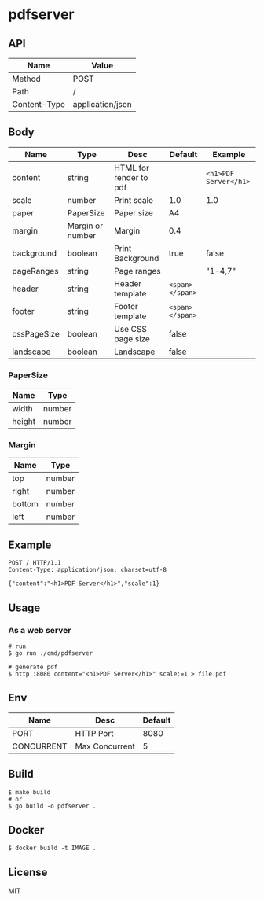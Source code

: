 # pdfserver

## API

| Name         | Value            |
|--------------|------------------|
| Method       | POST             |
| Path         | /                |
| Content-Type | application/json |

## Body

| Name        | Type             | Desc                   | Default         | Example               |
|-------------|------------------|------------------------|-----------------|-----------------------|
| content     | string           | HTML for render to pdf |                 | `<h1>PDF Server</h1>` |
| scale       | number           | Print scale            | 1.0             | 1.0                   |
| paper       | PaperSize        | Paper size             | A4              |                       |
| margin      | Margin or number | Margin                 | 0.4             |                       |
| background  | boolean          | Print Background       | true            | false                 |
| pageRanges  | string           | Page ranges            |                 | "1-4,7"               |
| header      | string           | Header template        | `<span></span>` |                       |
| footer      | string           | Footer template        | `<span></span>` |                       |
| cssPageSize | boolean          | Use CSS page size      | false           |                       |
| landscape   | boolean          | Landscape              | false           |                       |

### PaperSize

| Name   | Type   |
|--------|--------|
| width  | number |
| height | number |

### Margin

| Name   | Type   |
|--------|--------|
| top    | number |
| right  | number |
| bottom | number |
| left   | number |

## Example

```http
POST / HTTP/1.1
Content-Type: application/json; charset=utf-8

{"content":"<h1>PDF Server</h1>","scale":1}
```

## Usage

### As a web server

```shell
# run
$ go run ./cmd/pdfserver

# generate pdf
$ http :8080 content="<h1>PDF Server</h1>" scale:=1 > file.pdf
```

## Env

| Name       | Desc           | Default |
|------------|----------------|---------|
| PORT       | HTTP Port      | 8080    |
| CONCURRENT | Max Concurrent | 5       |

## Build

```shell
$ make build
# or
$ go build -o pdfserver .
```

## Docker

```shell
$ docker build -t IMAGE .
```

## License

MIT
